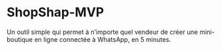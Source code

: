 # ShopShap-MVP
Un outil simple qui permet à n’importe quel vendeur de créer une mini-boutique en ligne connectée à WhatsApp, en 5 minutes.
